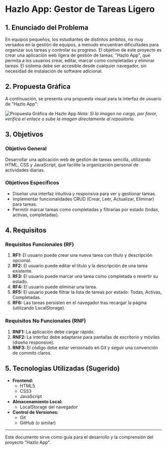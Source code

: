 # Hazlo App: Gestor de Tareas Ligero

## 1. Enunciado del Problema

En equipos pequeños, los estudiantes de distintos ámbitos, no muy versados en la gestión de equipos, a menudo encuentran dificultades para organizar sus tareas y controlar su progreso. El objetivo de este proyecto es crear una aplicación web ligera de gestión de tareas, "Hazlo App", que permita a los usuarios crear, editar, marcar como completadas y eliminar tareas. El sistema debe ser accesible desde cualquier navegador, sin necesidad de instalación de software adicional.

## 2. Propuesta Gráfica

A continuación, se presenta una propuesta visual para la interfaz de usuario de "Hazlo App":

![Propuesta Gráfica de Hazlo App](https://i.postimg.cc/JzTTZftQ/Captura-de-pantalla-2025-05-05-144735.png)
*Nota: Si la imagen no carga, por favor, verifica el enlace o sube la imagen directamente al repositorio.*

## 3. Objetivos

### Objetivo General

Desarrollar una aplicación web de gestión de tareas sencilla, utilizando HTML, CSS y JavaScript, que facilite la organización personal de actividades diarias.

### Objetivos Específicos

*   Diseñar una interfaz intuitiva y responsiva para ver y gestionar tareas.
*   Implementar funcionalidades CRUD (Crear, Leer, Actualizar, Eliminar) para tareas.
*   Permitir marcar tareas como completadas y filtrarlas por estado (todas, activas, completadas).

## 4. Requisitos

### Requisitos Funcionales (RF)

1.  **RF1:** El usuario puede crear una nueva tarea con título y descripción opcional.
2.  **RF2:** El usuario puede editar el título y la descripción de una tarea existente.
3.  **RF3:** El usuario puede marcar una tarea como completada o revertir su estado.
4.  **RF4:** El usuario puede eliminar una tarea.
5.  **RF5:** El usuario puede filtrar la lista de tareas por estado: Todas, Activas, Completadas.
6.  **RF6:** Las tareas persisten en el navegador tras recargar la página (utilizando LocalStorage).

### Requisitos No Funcionales (RNF)

1.  **RNF1:** La aplicación debe cargar rápido.
2.  **RNF2:** La interfaz debe adaptarse para pantallas de escritorio y móviles (diseño responsive).
3.  **RNF3:** El código debe estar versionado en Git y seguir una convención de commits claros.

## 5. Tecnologías Utilizadas (Sugerido)

*   **Frontend:**
    *   HTML5
    *   CSS3
    *   JavaScript
*   **Almacenamiento Local:**
    *   LocalStorage del navegador
*   **Control de Versiones:**
    *   Git
    *   GitHub (o similar)

---

Este documento sirve como guía para el desarrollo y la comprensión del proyecto "Hazlo App".
